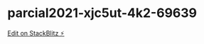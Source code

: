 # parcial2021-xjc5ut-4k2-69639

[Edit on StackBlitz ⚡️](https://stackblitz.com/edit/parcial2021-xjc5ut-4k2-69639)